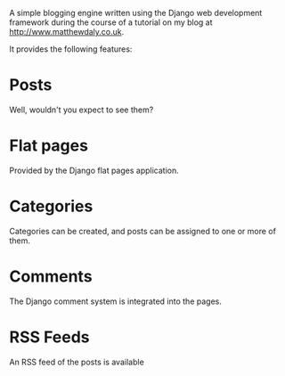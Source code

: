 A simple blogging engine written using the Django web development framework during the course of a tutorial on my blog at http://www.matthewdaly.co.uk.

It provides the following features:

Posts
=====

Well, wouldn't you expect to see them?

Flat pages
==========

Provided by the Django flat pages application.

Categories
==========

Categories can be created, and posts can be assigned to one or more of them.

Comments
========

The Django comment system is integrated into the pages.

RSS Feeds
=========

An RSS feed of the posts is available
